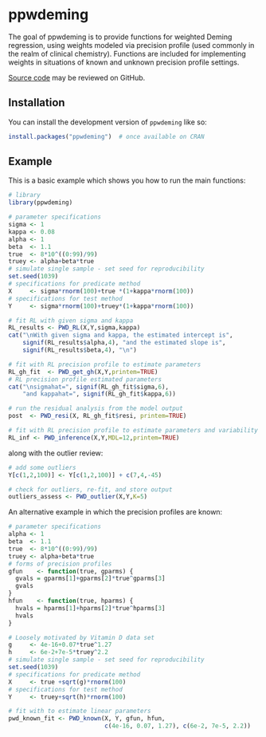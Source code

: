
<!-- README.md is generated from README.Rmd. Please edit that file -->

# ppwdeming

The goal of ppwdeming is to provide functions for weighted Deming
regression, using weights modeled via precision profile (used commonly
in the realm of clinical chemistry). Functions are included for
implementing weights in situations of known and unknown precision
profile settings.

[Source code](https://github.com/jjkraker/ppwdeming) may be reviewed on
GitHub.

## Installation

You can install the development version of `ppwdeming` like so:

``` r
install.packages("ppwdeming")  # once available on CRAN
```

## Example

This is a basic example which shows you how to run the main functions:

``` r
# library
library(ppwdeming)

# parameter specifications
sigma <- 1
kappa <- 0.08
alpha <- 1
beta  <- 1.1
true  <- 8*10^((0:99)/99)
truey <- alpha+beta*true
# simulate single sample - set seed for reproducibility
set.seed(1039)
# specifications for predicate method
X     <- sigma*rnorm(100)+true *(1+kappa*rnorm(100))
# specifications for test method
Y     <- sigma*rnorm(100)+truey*(1+kappa*rnorm(100))

# fit RL with given sigma and kappa
RL_results <- PWD_RL(X,Y,sigma,kappa)
cat("\nWith given sigma and kappa, the estimated intercept is",
    signif(RL_results$alpha,4), "and the estimated slope is",
    signif(RL_results$beta,4), "\n")

# fit with RL precision profile to estimate parameters
RL_gh_fit  <- PWD_get_gh(X,Y,printem=TRUE)
# RL precision profile estimated parameters
cat("\nsigmahat=", signif(RL_gh_fit$sigma,6),
    "and kappahat=", signif(RL_gh_fit$kappa,6))

# run the residual analysis from the model output
post  <- PWD_resi(X, RL_gh_fit$resi, printem=TRUE)

# fit with RL precision profile to estimate parameters and variability
RL_inf <- PWD_inference(X,Y,MDL=12,printem=TRUE)
```

along with the outlier review:

``` r
# add some outliers
Y[c(1,2,100)] <- Y[c(1,2,100)] + c(7,4,-45)

# check for outliers, re-fit, and store output
outliers_assess <- PWD_outlier(X,Y,K=5)
```

An alternative example in which the precision profiles are known:

``` r
# parameter specifications
alpha <- 1
beta  <- 1.1
true  <- 8*10^((0:99)/99)
truey <- alpha+beta*true
# forms of precision profiles
gfun    <- function(true, gparms) {
  gvals = gparms[1]+gparms[2]*true^gparms[3]
  gvals
}
hfun    <- function(true, hparms) {
  hvals = hparms[1]+hparms[2]*true^hparms[3]
  hvals
}

# Loosely motivated by Vitamin D data set
g     <- 4e-16+0.07*true^1.27
h     <- 6e-2+7e-5*truey^2.2
# simulate single sample - set seed for reproducibility
set.seed(1039)
# specifications for predicate method
X     <- true +sqrt(g)*rnorm(100)
# specifications for test method
Y     <- truey+sqrt(h)*rnorm(100)

# fit with to estimate linear parameters
pwd_known_fit <- PWD_known(X, Y, gfun, hfun,
                           c(4e-16, 0.07, 1.27), c(6e-2, 7e-5, 2.2))
```

<!-- You'll still need to render `README.Rmd` regularly, to keep `README.md` up-to-date.
`devtools::build_readme()` is handy for this. -->

<!-- In that case, don't forget to commit and push the resulting figure files, so they display on GitHub and CRAN. -->
